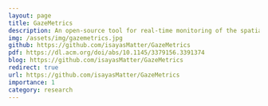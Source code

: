 ```yaml
---
layout: page
title: GazeMetrics
description: An open-source tool for real-time monitoring of the spatial data quality of VR/AR HMD based eye trackers.
img: /assets/img/gazemetrics.jpg
github: https://github.com/isayasMatter/GazeMetrics
pdf: https://dl.acm.org/doi/abs/10.1145/3379156.3391374
blog: https://github.com/isayasMatter/GazeMetrics
redirect: true
url: https://github.com/isayasMatter/GazeMetrics
importance: 1
category: research
---
```

